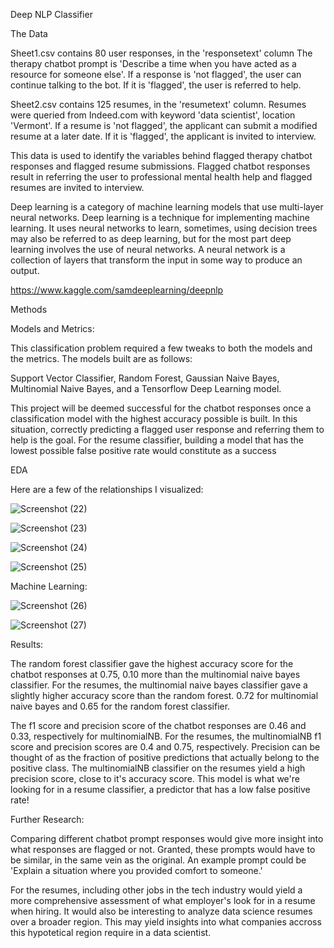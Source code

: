 Deep NLP Classifier

The Data

Sheet1.csv contains 80 user responses, in the 'responsetext' column The therapy chatbot prompt is 'Describe a time when you have acted as a resource for someone else'. If a response is 'not flagged', the user can continue talking to the bot. If it is 'flagged', the user is referred to help.

Sheet2.csv contains 125 resumes, in the 'resumetext' column. Resumes were queried from Indeed.com with keyword 'data scientist', location 'Vermont'. If a resume is 'not flagged', the applicant can submit a modified resume at a later date. If it is 'flagged', the applicant is invited to interview.

This data is used to identify the variables behind flagged therapy chatbot responses and flagged resume submissions. Flagged chatbot responses result in referring the user to professional mental health help and flagged resumes are invited to interview. 

Deep learning is a category of machine learning models that use multi-layer neural networks. Deep learning is a technique for implementing machine learning. It uses neural networks to learn, sometimes, using decision trees may also be referred to as deep learning, but for the most part deep learning involves the use of neural networks. A neural network is a collection of layers that transform the input in some way to produce an output.


https://www.kaggle.com/samdeeplearning/deepnlp

Methods

Models and Metrics:

This classification problem required a few tweaks to both the models and the metrics. The models built are as follows:

Support Vector Classifier, Random Forest, Gaussian Naive Bayes, Multinomial Naive Bayes, and a Tensorflow Deep Learning model.

This project will be deemed successful for the chatbot responses once a classification model with the highest accuracy possible is built. In this situation, correctly predicting a flagged user response and referring them to help is the goal. For the resume classifier, building a model that has the lowest possible false positive rate would constitute as a success

EDA

Here are a few of the relationships I visualized:

![Screenshot (22)](https://user-images.githubusercontent.com/72377927/116794624-0292f800-aa94-11eb-8d2a-577d6109c3d2.png)

![Screenshot (23)](https://user-images.githubusercontent.com/72377927/116794822-afba4000-aa95-11eb-98ab-43e10cbf2190.png)

![Screenshot (24)](https://user-images.githubusercontent.com/72377927/116794840-dd06ee00-aa95-11eb-9d7e-a9406b12b8e5.png)

![Screenshot (25)](https://user-images.githubusercontent.com/72377927/116794844-ded0b180-aa95-11eb-97e0-d23caa33b6bd.png)


Machine Learning:

![Screenshot (26)](https://user-images.githubusercontent.com/72377927/116795004-43d8d700-aa97-11eb-93b4-71217a4d69de.png)

![Screenshot (27)](https://user-images.githubusercontent.com/72377927/116795014-5b17c480-aa97-11eb-81cc-bf8804fd592a.png)

Results:

The random forest classifier gave the highest accuracy score for the chatbot responses at 0.75, 0.10 more than the multinomial naive bayes classifier. For the resumes, the multinomial naive bayes classifier gave a slightly higher accuracy score than the random forest. 0.72 for multinomial naive bayes and 0.65 for the random forest classifier.

The f1 score and precision score of the chatbot responses are 0.46 and 0.33, respectively for multinomialNB. For the resumes, the multinomialNB f1 score and precision scores are 0.4 and 0.75, respectively. Precision can be thought of as the fraction of positive predictions that actually belong to the positive class. The multinomialNB classifier on the resumes yield a high precision score, close to it's accuracy score. This model is what we're looking for in a resume classifier, a predictor that has a low false positive rate!

Further Research:

Comparing different chatbot prompt responses would give more insight into what responses are flagged or not. Granted, these prompts would have to be similar, in the same vein as the original. An example prompt could be 'Explain a situation where you provided comfort to someone.'

For the resumes, including other jobs in the tech industry would yield a more comprehensive assessment of what employer's look for in a resume when hiring. It would also be interesting to analyze data science resumes over a broader region. This may yield insights into what companies accross this hypotetical region require in a data scientist.
